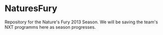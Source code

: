 NaturesFury
===========

Repository for the Nature's Fury 2013 Season. We will be saving the team's NXT programms here as season progresses.
